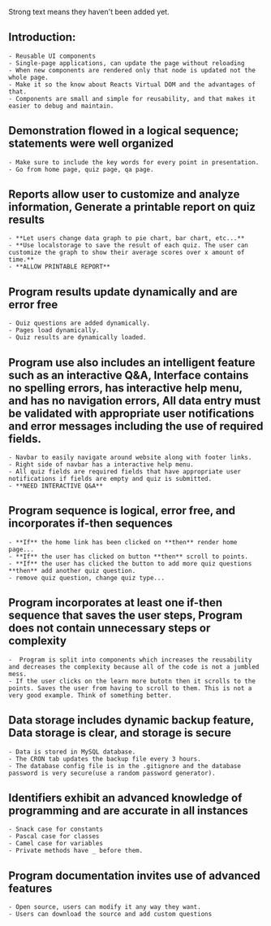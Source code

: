 Strong text means they haven't been added yet.

## Introduction:
    - Reusable UI components
    - Single-page applications, can update the page without reloading
    - When new components are rendered only that node is updated not the whole page.
    - Make it so the know about Reacts Virtual DOM and the advantages of that. 
    - Components are small and simple for reusability, and that makes it easier to debug and maintain.

## Demonstration flowed in a logical sequence; statements were well organized
    - Make sure to include the key words for every point in presentation.
    - Go from home page, quiz page, qa page.
    
## Reports allow user to customize and analyze information, Generate a printable report on quiz results
    - **Let users change data graph to pie chart, bar chart, etc...**
    - **Use localstorage to save the result of each quiz. The user can customize the graph to show their average scores over x amount of time.**
    - **ALLOW PRINTABLE REPORT**

## Program results update dynamically and are error free
    - Quiz questions are added dynamically.
    - Pages load dynamically.
    - Quiz results are dynamically loaded.

## Program use also includes an intelligent feature such as an interactive Q&A, Interface contains no spelling errors, has interactive help menu, and has no navigation errors, All data entry must be validated with appropriate user notifications and error messages including the use of required fields.
    - Navbar to easily navigate around website along with footer links.
    - Right side of navbar has a interactive help menu.
    - All quiz fields are required fields that have appropriate user notifications if fields are empty and quiz is submitted.
    - **NEED INTERACTIVE Q&A**

## Program sequence is logical, error free, and incorporates if-then sequences
    - **If** the home link has been clicked on **then** render home page...
    - **If** the user has clicked on button **then** scroll to points.
    - **If** the user has clicked the button to add more quiz questions **then** add another quiz question.
    - remove quiz question, change quiz type... 

## Program incorporates at least one if-then sequence that saves the user steps, Program does not contain unnecessary steps or complexity
    -  Program is split into components which increases the reusability and decreases the complexity because all of the code is not a jumbled mess.
    - If the user clicks on the learn more butotn then it scrolls to the points. Saves the user from having to scroll to them. This is not a very good example. Think of something better.

## Data storage includes dynamic backup feature, Data storage is clear, and storage is secure 
    - Data is stored in MySQL database.
    - The CRON tab updates the backup file every 3 hours.
    - The database config file is in the .gitignore and the database password is very secure(use a random password generator).

## Identifiers exhibit an advanced knowledge of programming and are accurate in all instances
    - Snack case for constants
    - Pascal case for classes
    - Camel case for variables
    - Private methods have _ before them.

## Program documentation invites use of advanced features
    - Open source, users can modify it any way they want.
    - Users can download the source and add custom questions
